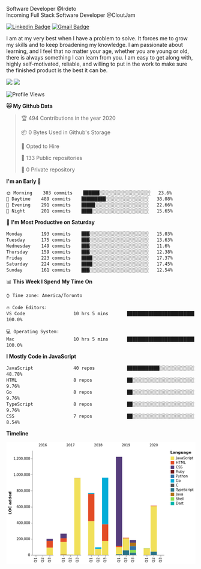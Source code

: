 Software Developer @Irdeto
<br />
Incoming Full Stack Software Developer @CloutJam

[![Linkedin Badge](https://img.shields.io/badge/-Jesse%20Okeya-6633cc?style=flat-square&logo=Linkedin&logoColor=white&link=https://www.linkedin.com/in/jesse-okeya-45a38510a/)](https://www.linkedin.com/in/jesse-okeya-45a38510a/) 
[![Gmail Badge](https://img.shields.io/badge/-jesseokeya@gmail.com-6633cc?style=flat-square&logo=Gmail&logoColor=white&link=mailto:jesseokeya@gmail.com)](mailto:jesseokeya@gmail.com)

I am at my very best when I have a problem to solve. It forces me to grow my skills and to keep broadening my knowledge. I am passionate about learning, and I feel that no matter your age, whether you are young or old, there is always something I can learn from you. I am easy to get along with, highly self-motivated, reliable, and willing to put in the work to make sure the finished product is the best it can be.

![](https://github-readme-stats.vercel.app/api?username=jesseokeya&show_icons=true&theme=radical) ![](https://github-readme-stats.vercel.app/api/top-langs/?username=jesseokeya&layout=compact&theme=radical)

<!--START_SECTION:waka-->
![Profile Views](http://img.shields.io/badge/Profile%20Views-18-blue)

**🐱 My Github Data** 

> 🏆 494 Contributions in the year 2020
 > 
> 📦 0 Bytes Used in Github's Storage 
 > 
> 💼 Opted to Hire
 > 
> 📜 133 Public repositories
 > 
> 🔑 0 Private repository 
 > 
**I'm an Early 🐤** 

```text
🌞 Morning    303 commits    ██████░░░░░░░░░░░░░░░░░░░   23.6% 
🌆 Daytime    489 commits    █████████░░░░░░░░░░░░░░░░   38.08% 
🌃 Evening    291 commits    █████░░░░░░░░░░░░░░░░░░░░   22.66% 
🌙 Night      201 commits    ████░░░░░░░░░░░░░░░░░░░░░   15.65%

```
📅 **I'm Most Productive on Saturday** 

```text
Monday       193 commits    ███░░░░░░░░░░░░░░░░░░░░░░   15.03% 
Tuesday      175 commits    ███░░░░░░░░░░░░░░░░░░░░░░   13.63% 
Wednesday    149 commits    ███░░░░░░░░░░░░░░░░░░░░░░   11.6% 
Thursday     159 commits    ███░░░░░░░░░░░░░░░░░░░░░░   12.38% 
Friday       223 commits    ████░░░░░░░░░░░░░░░░░░░░░   17.37% 
Saturday     224 commits    ████░░░░░░░░░░░░░░░░░░░░░   17.45% 
Sunday       161 commits    ███░░░░░░░░░░░░░░░░░░░░░░   12.54%

```


📊 **This Week I Spend My Time On** 

```text
⌚︎ Time zone: America/Toronto

🔥 Code Editors: 
VS Code                  10 hrs 5 mins       █████████████████████████   100.0%

💻 Operating System: 
Mac                      10 hrs 5 mins       █████████████████████████   100.0%

```

**I Mostly Code in JavaScript** 

```text
JavaScript               40 repos            ████████████░░░░░░░░░░░░░   48.78% 
HTML                     8 repos             ██░░░░░░░░░░░░░░░░░░░░░░░   9.76% 
Go                       8 repos             ██░░░░░░░░░░░░░░░░░░░░░░░   9.76% 
TypeScript               8 repos             ██░░░░░░░░░░░░░░░░░░░░░░░   9.76% 
CSS                      7 repos             ██░░░░░░░░░░░░░░░░░░░░░░░   8.54%

```


**Timeline**

![Chart not found](https://github.com/jesseokeya/jesseokeya/blob/master/charts/bar_graph.png) 


<!--END_SECTION:waka-->
